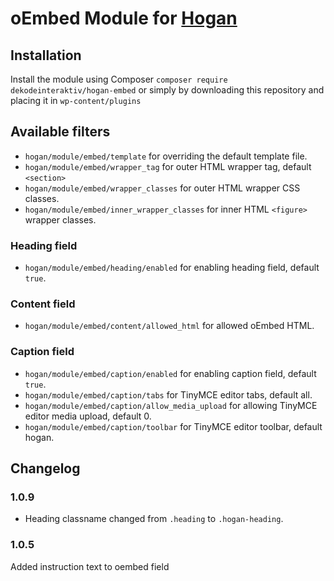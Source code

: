 # oEmbed Module for [Hogan](https://github.com/dekodeinteraktiv/hogan-core)

## Installation
Install the module using Composer `composer require dekodeinteraktiv/hogan-embed` or simply by downloading this repository and placing it in `wp-content/plugins`

## Available filters
- `hogan/module/embed/template` for overriding the default template file.
- `hogan/module/embed/wrapper_tag` for outer HTML wrapper tag, default `<section>`
- `hogan/module/embed/wrapper_classes` for outer HTML wrapper CSS classes.
- `hogan/module/embed/inner_wrapper_classes` for inner HTML `<figure>` wrapper classes.

### Heading field
- `hogan/module/embed/heading/enabled` for enabling heading field, default `true`.

### Content field
- `hogan/module/embed/content/allowed_html` for allowed oEmbed HTML.

### Caption field
- `hogan/module/embed/caption/enabled` for enabling caption field, default `true`.
- `hogan/module/embed/caption/tabs` for TinyMCE editor tabs, default all.
- `hogan/module/embed/caption/allow_media_upload` for allowing TinyMCE editor media upload, default 0.
- `hogan/module/embed/caption/toolbar` for TinyMCE editor toolbar, default hogan.

## Changelog
### 1.0.9
- Heading classname changed from `.heading` to `.hogan-heading`.

### 1.0.5
Added instruction text to oembed field
